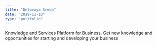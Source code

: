 ```yaml
---
title: "Delovaya Sreda"
date: "2019-11-10"
type: "portfolio"
---
```


Knowledge and Services Platform for Business. Get new knowledge and opportunities for starting and developing your business
